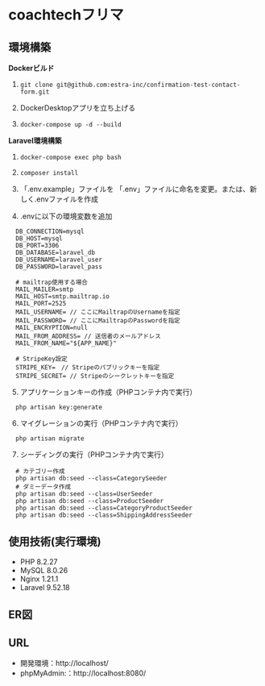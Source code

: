 # coachtechフリマ

## 環境構築
**Dockerビルド**
1. ```
   git clone git@github.com:estra-inc/confirmation-test-contact-form.git
   ```
   
3. DockerDesktopアプリを立ち上げる
   
5. ```
   docker-compose up -d --build
   ```

**Laravel環境構築**
1. ```
   docker-compose exec php bash
   ```
   
3. ```
   composer install
   ```
   
5. 「.env.example」ファイルを 「.env」ファイルに命名を変更。または、新しく.envファイルを作成
   
7. .envに以下の環境変数を追加
  ```
    DB_CONNECTION=mysql
    DB_HOST=mysql
    DB_PORT=3306
    DB_DATABASE=laravel_db
    DB_USERNAME=laravel_user
    DB_PASSWORD=laravel_pass
  
    # mailtrap使用する場合
    MAIL_MAILER=smtp
    MAIL_HOST=smtp.mailtrap.io
    MAIL_PORT=2525
    MAIL_USERNAME= // ここにMailtrapのUsernameを指定
    MAIL_PASSWORD= // ここにMailtrapのPasswordを指定
    MAIL_ENCRYPTION=null
    MAIL_FROM_ADDRESS= // 送信者のメールアドレス
    MAIL_FROM_NAME="${APP_NAME}"

    # StripeKey設定
    STRIPE_KEY=　// Stripeのパブリックキーを指定
    STRIPE_SECRET= // Stripeのシークレットキーを指定
  ```
5. アプリケーションキーの作成（PHPコンテナ内で実行）
  ```
    php artisan key:generate
  ```

6. マイグレーションの実行（PHPコンテナ内で実行）
  ```
    php artisan migrate
  ```

7. シーディングの実行（PHPコンテナ内で実行）
  ```
    # カテゴリー作成
    php artisan db:seed --class=CategorySeeder
    # ダミーデータ作成
    php artisan db:seed --class=UserSeeder
    php artisan db:seed --class=ProductSeeder
    php artisan db:seed --class=CategoryProductSeeder
    php artisan db:seed --class=ShippingAddressSeeder
  ```

## 使用技術(実行環境)
- PHP 8.2.27
- MySQL 8.0.26
- Nginx 1.21.1
- Laravel 9.52.18

## ER図

## URL
- 開発環境：http://localhost/
- phpMyAdmin:：http://localhost:8080/

